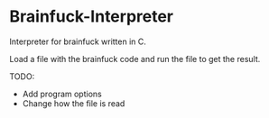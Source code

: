# Brainfuck-Interpreter

Interpreter for brainfuck written in C.

Load a file with the brainfuck code and run the file to get the result.

TODO:
* Add program options
* Change how the file is read
